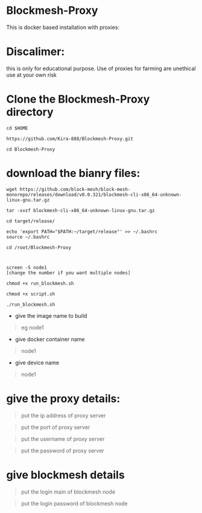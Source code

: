 # Blockmesh-Proxy

This is docker based installation with proxies:

# Discalimer:

this is only for educational purpose.
Use of proxies for farming are unethical
use at your own risk

# Clone the Blockmesh-Proxy directory

```console
cd $HOME

https://github.com/Kira-888/Blockmesh-Proxy.git

cd Blockmesh-Proxy
```


# download the bianry files:

```console
wget https://github.com/block-mesh/block-mesh-monorepo/releases/download/v0.0.321/blockmesh-cli-x86_64-unknown-linux-gnu.tar.gz

tar -xvzf blockmesh-cli-x86_64-unknown-linux-gnu.tar.gz

cd target/release/

echo 'export PATH="$PATH:~/target/release"' >> ~/.bashrc
source ~/.bashrc

cd /root/Blockmesh-Proxy
```

# 
```console
screen -S node1
[change the number if you want multiple nodes]

chmod +x run_blockmesh.sh

chmod +x script.sh

./run_blockmesh.sh
```

* give the image name to build

> eg node1

* give docker container name

> node1

* give device name
  
> node1

# give the proxy details:

> put the ip address of proxy server

> put the port of proxy server

> put the username of proxy server

> put the password of proxy server

# give blockmesh details

> put the login main of blockmesh node

> put the login password of blockmesh node
